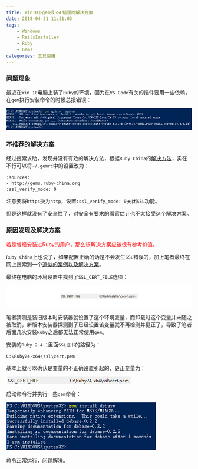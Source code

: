 ```yaml
---
title: Win10下gem报SSL错误的解决方案
date: 2018-04-21 11:31:03
tags:
    - Windows
    - RailsInstaller
    - Ruby
    - Gems
categories: 工具使用
---
```


### 问题现象

最近在`Win 10`电脑上装了`Ruby`的环境，因为在`VS Code`有关的插件要用一些依赖，在`gem`执行安装命令的时候总报错误：

![](Win10下gem报SSL错误的解决方案/err_disp1.jpg)

### 不推荐的解决方案

经过搜索求助，发现并没有有效的解决方法，根据`Ruby China`的[解决方法](https://gems.ruby-china.org/)，实在不行可以将`~/.gemrc`中的设置改为：

``` text
:sources:
- http://gems.ruby-china.org
:ssl_verify_mode: 0
```

注意要将`https`换为`http`，设置`:ssl_verify_mode: 0`关闭`SSL`功能。

但是这样就没有了安全性了，对安全有要求的看官估计也不太接受这个解决方案。

### 原因发现及解决方案

<font color="red">若是曾经安装过Ruby的用户，那么该解决方案应该很有参考价值。</font>

`Ruby China`上也说了，如果配置正确的话是不会发生`SSL`错误的，加上笔者最终在网上搜索到一个[近似的案例以及解决方案](https://superdevresources.com/ssl-error-ruby-gems-windows/)。

最终在电脑的环境设置中找到了`SSL_CERT_FILE`选项：

![](Win10下gem报SSL错误的解决方案/err_conf1.jpg)

笔者猜测是装旧版本时安装器就设置了这个环境变量，而卸载时这个变量并未随之被取消，新版本安装器探测到了已经设置该变量就不再检测并更正了，导致了笔者后面几次安装`Ruby`之后都无法正常使用`gem`。

安装的`Ruby 2.4.1`里面`SSL证书`的路径为：

``` text
C:\Ruby24-x64\ssl\cert.pem
```

基本上就可以确认是变量的不正确设置引起的，更正变量为：

![](Win10下gem报SSL错误的解决方案/fixed_conf1.jpg)

启动命令行并执行一些`gem`命令：

![](Win10下gem报SSL错误的解决方案/fixed1.jpg)

命令正常运行，问题解决。